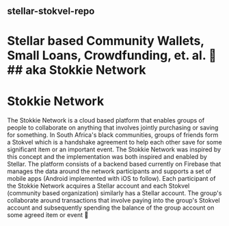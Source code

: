 ## stellar-stokvel-repo

# Stellar based Community Wallets, Small Loans, Crowdfunding, et. al. 🎲 ## aka Stokkie Network ##

# Stokkie Network

The Stokkie Network is a cloud based platform that enables groups of people to collaborate on anything that involves jointly purchasing or saving for something. In South Africa's black communities, groups of friends form a Stokvel which is a handshake agreement to help each other save for some significant item or an important event. The Stokkie Network was inspired by this concept and the implementation was both inspired and enabled by Stellar. The platform consists of a backend based currently on Firebase that manages the data around the network participants and supports a set of mobile apps (Android implemented with iOS to follow). Each participant of the Stokkie Network acquires a Stellar account and each Stokvel (community based organization) similarly has a Stellar account. The group's collaborate around transactions that involve paying into the group's Stokvel account and subsequently spending the balance of the group account on some agreed item or event  🎲
